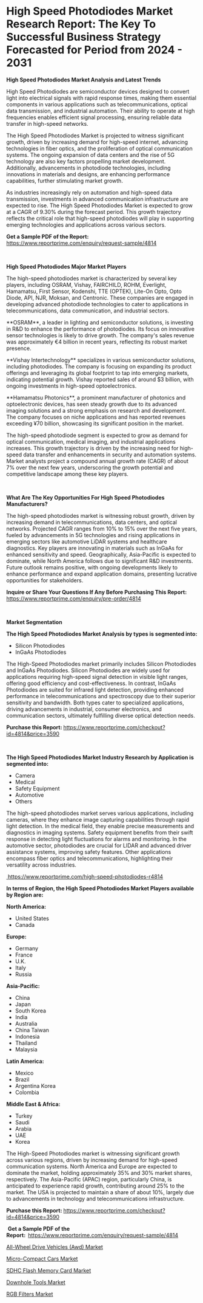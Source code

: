 <p><h1>High Speed Photodiodes Market Research Report: The Key To Successful Business Strategy Forecasted for Period from 2024 - 2031</h1></p><p><strong>High Speed Photodiodes Market Analysis and Latest Trends</strong></p>
<p><p>High Speed Photodiodes are semiconductor devices designed to convert light into electrical signals with rapid response times, making them essential components in various applications such as telecommunications, optical data transmission, and industrial automation. Their ability to operate at high frequencies enables efficient signal processing, ensuring reliable data transfer in high-speed networks.</p><p>The High Speed Photodiodes Market is projected to witness significant growth, driven by increasing demand for high-speed internet, advancing technologies in fiber optics, and the proliferation of optical communication systems. The ongoing expansion of data centers and the rise of 5G technology are also key factors propelling market development. Additionally, advancements in photodiode technologies, including innovations in materials and designs, are enhancing performance capabilities, further stimulating market growth.</p><p>As industries increasingly rely on automation and high-speed data transmission, investments in advanced communication infrastructure are expected to rise. The High Speed Photodiodes Market is expected to grow at a CAGR of 9.30% during the forecast period. This growth trajectory reflects the critical role that high-speed photodiodes will play in supporting emerging technologies and applications across various sectors.</p></p>
<p><strong>Get a Sample PDF of the Report:&nbsp;</strong> <a href="https://www.reportprime.com/enquiry/request-sample/4814">https://www.reportprime.com/enquiry/request-sample/4814</a></p>
<p>&nbsp;</p>
<p><strong>High Speed Photodiodes Major Market Players</strong></p>
<p><p>The high-speed photodiodes market is characterized by several key players, including OSRAM, Vishay, FAIRCHILD, ROHM, Everlight, Hamamatsu, First Sensor, Kodenshi, TTE (OPTEK), Lite-On Opto, Opto Diode, API, NJR, Moksan, and Centronic. These companies are engaged in developing advanced photodiode technologies to cater to applications in telecommunications, data communication, and industrial sectors.</p><p>**OSRAM**, a leader in lighting and semiconductor solutions, is investing in R&D to enhance the performance of photodiodes. Its focus on innovative sensor technologies is likely to drive growth. The company's sales revenue was approximately €4 billion in recent years, reflecting its robust market presence.</p><p>**Vishay Intertechnology** specializes in various semiconductor solutions, including photodiodes. The company is focusing on expanding its product offerings and leveraging its global footprint to tap into emerging markets, indicating potential growth. Vishay reported sales of around $3 billion, with ongoing investments in high-speed optoelectronics.</p><p>**Hamamatsu Photonics**, a prominent manufacturer of photonics and optoelectronic devices, has seen steady growth due to its advanced imaging solutions and a strong emphasis on research and development. The company focuses on niche applications and has reported revenues exceeding ¥70 billion, showcasing its significant position in the market.</p><p>The high-speed photodiode segment is expected to grow as demand for optical communication, medical imaging, and industrial applications increases. This growth trajectory is driven by the increasing need for high-speed data transfer and enhancements in security and automation systems. Market analysts project a compound annual growth rate (CAGR) of about 7% over the next few years, underscoring the growth potential and competitive landscape among these key players.</p></p>
<p>&nbsp;</p>
<p><strong>What Are The Key Opportunities For High Speed Photodiodes Manufacturers?</strong></p>
<p><p>The high-speed photodiodes market is witnessing robust growth, driven by increasing demand in telecommunications, data centers, and optical networks. Projected CAGR ranges from 10% to 15% over the next five years, fueled by advancements in 5G technologies and rising applications in emerging sectors like automotive LiDAR systems and healthcare diagnostics. Key players are innovating in materials such as InGaAs for enhanced sensitivity and speed. Geographically, Asia-Pacific is expected to dominate, while North America follows due to significant R&D investments. Future outlook remains positive, with ongoing developments likely to enhance performance and expand application domains, presenting lucrative opportunities for stakeholders.</p></p>
<p><strong>Inquire or Share Your Questions If Any Before Purchasing This Report:</strong> <a href="https://www.reportprime.com/enquiry/pre-order/4814">https://www.reportprime.com/enquiry/pre-order/4814</a></p>
<p>&nbsp;</p>
<p><strong>Market Segmentation</strong></p>
<p><strong>The High Speed Photodiodes Market Analysis by types is segmented into:</strong></p>
<p><ul><li>Silicon Photodiodes</li><li>InGaAs Photodiodes</li></ul></p>
<p><p>The High-Speed Photodiodes market primarily includes Silicon Photodiodes and InGaAs Photodiodes. Silicon Photodiodes are widely used for applications requiring high-speed signal detection in visible light ranges, offering good efficiency and cost-effectiveness. In contrast, InGaAs Photodiodes are suited for infrared light detection, providing enhanced performance in telecommunications and spectroscopy due to their superior sensitivity and bandwidth. Both types cater to specialized applications, driving advancements in industrial, consumer electronics, and communication sectors, ultimately fulfilling diverse optical detection needs.</p></p>
<p><strong>Purchase this Report:&nbsp;</strong><a href="https://www.reportprime.com/checkout?id=4814&price=3590">https://www.reportprime.com/checkout?id=4814&price=3590</a></p>
<p>&nbsp;</p>
<p><strong>The High Speed Photodiodes Market Industry Research by Application is segmented into:</strong></p>
<p><ul><li>Camera</li><li>Medical</li><li>Safety Equipment</li><li>Automotive</li><li>Others</li></ul></p>
<p><p>The high-speed photodiodes market serves various applications, including cameras, where they enhance image capturing capabilities through rapid light detection. In the medical field, they enable precise measurements and diagnostics in imaging systems. Safety equipment benefits from their swift response in detecting light fluctuations for alarms and monitoring. In the automotive sector, photodiodes are crucial for LIDAR and advanced driver assistance systems, improving safety features. Other applications encompass fiber optics and telecommunications, highlighting their versatility across industries.</p></p>
<p><a href="https://www.reportprime.com/high-speed-photodiodes-r4814">&nbsp;https://www.reportprime.com/high-speed-photodiodes-r4814</a></p>
<p><strong>In terms of Region, the High Speed Photodiodes Market Players available by Region are:</strong></p>
<p>
    <p> <strong> North America: </strong>
        <ul>
            <li>United States</li>
            <li>Canada</li>
        </ul>
        </p> 
    <p> <strong> Europe: </strong>
        <ul>
            <li>Germany</li>
            <li>France</li>
            <li>U.K.</li>
            <li>Italy</li>
            <li>Russia</li>
        </ul>
        </p> 
    <p> <strong> Asia-Pacific: </strong>
        <ul>
            <li>China</li>
            <li>Japan</li>
            <li>South Korea</li>
            <li>India</li>
            <li>Australia</li>
            <li>China Taiwan</li>
            <li>Indonesia</li>
            <li>Thailand</li>
            <li>Malaysia</li>
        </ul>
        </p> 
    <p> <strong> Latin America: </strong>
        <ul>
            <li>Mexico</li>
            <li>Brazil</li>
            <li>Argentina Korea</li>
            <li>Colombia</li>
        </ul>
        </p> 
    <p> <strong> Middle East & Africa: </strong>
        <ul>
            <li>Turkey</li>
            <li>Saudi</li>
            <li>Arabia</li>
            <li>UAE</li>
            <li>Korea</li>
        </ul>
    </p>
    </p>
<p><p>The High-Speed Photodiodes market is witnessing significant growth across various regions, driven by increasing demand for high-speed communication systems. North America and Europe are expected to dominate the market, holding approximately 35% and 30% market shares, respectively. The Asia-Pacific (APAC) region, particularly China, is anticipated to experience rapid growth, contributing around 25% to the market. The USA is projected to maintain a share of about 10%, largely due to advancements in technology and telecommunications infrastructure.</p></p>
<p><strong>Purchase this Report: </strong><a href="https://www.reportprime.com/checkout?id=4814&price=3590">https://www.reportprime.com/checkout?id=4814&price=3590</a></p>
<p>&nbsp;<strong>Get a Sample PDF of the Report:&nbsp;&nbsp;</strong><a href="https://www.reportprime.com/enquiry/request-sample/4814">https://www.reportprime.com/enquiry/request-sample/4814</a></p>
<p><strong></strong></p>
<p><p><a href="https://issuu.com/reportprime-2/docs/all-wheel-drive-vehicles-awd-market_1aa101d5ed6798">All-Wheel Drive Vehicles (Awd) Market</a></p><p><a href="https://issuu.com/reportprime-2/docs/micro-compact-cars-market-size-2030_1a10059ed267d3">Micro-Compact Cars Market</a></p><p><a href="https://github.com/AKSHATREPORTPRIME/Market-Research-Report-List-6/blob/main/sdhc-flash-memory-card-market.md">SDHC Flash Memory Card Market</a></p><p><a href="https://www.linkedin.com/pulse/global-downhole-tools-market-focus-application-end-use-89rrc?trackingId=e9cQ4sllQoe7FH1RlE%2B7NQ%3D%3D">Downhole Tools Market</a></p><p><a href="https://github.com/BellAuer/Market-Research-Report-List-1/blob/main/rgb-filters-market.md">RGB Filters Market</a></p></p>